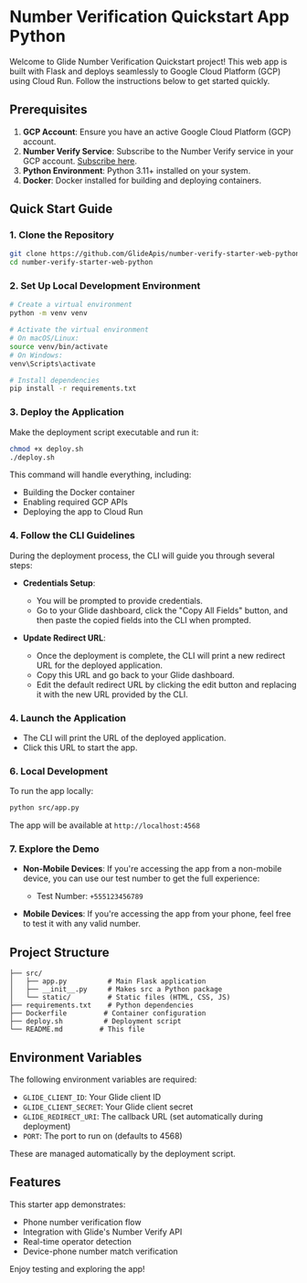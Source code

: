 # Number Verification Quickstart App Python

Welcome to Glide Number Verification Quickstart project! This web app is built with Flask and deploys seamlessly to Google Cloud Platform (GCP) using Cloud Run. Follow the instructions below to get started quickly.

## Prerequisites

1. **GCP Account**: Ensure you have an active Google Cloud Platform (GCP) account.
2. **Number Verify Service**: Subscribe to the Number Verify service in your GCP account. [Subscribe here](https://console.cloud.google.com/marketplace/product/opengatewayaggregation-public/number-verify).
3. **Python Environment**: Python 3.11+ installed on your system.
4. **Docker**: Docker installed for building and deploying containers.

## Quick Start Guide

### 1. Clone the Repository

```bash
git clone https://github.com/GlideApis/number-verify-starter-web-python.git
cd number-verify-starter-web-python
```

### 2. Set Up Local Development Environment

```bash
# Create a virtual environment
python -m venv venv

# Activate the virtual environment
# On macOS/Linux:
source venv/bin/activate
# On Windows:
venv\Scripts\activate

# Install dependencies
pip install -r requirements.txt
```

### 3. Deploy the Application

Make the deployment script executable and run it:

```bash
chmod +x deploy.sh
./deploy.sh
```

This command will handle everything, including:
- Building the Docker container
- Enabling required GCP APIs
- Deploying the app to Cloud Run

### 4. Follow the CLI Guidelines

During the deployment process, the CLI will guide you through several steps:

- **Credentials Setup**: 
  - You will be prompted to provide credentials. 
  - Go to your Glide dashboard, click the "Copy All Fields" button, and then paste the copied fields into the CLI when prompted.

- **Update Redirect URL**: 
  - Once the deployment is complete, the CLI will print a new redirect URL for the deployed application.
  - Copy this URL and go back to your Glide dashboard.
  - Edit the default redirect URL by clicking the edit button and replacing it with the new URL provided by the CLI.

### 4. Launch the Application

- The CLI will print the URL of the deployed application.
- Click this URL to start the app.

### 6. Local Development

To run the app locally:

```bash
python src/app.py
```

The app will be available at `http://localhost:4568`

### 7. Explore the Demo

- **Non-Mobile Devices**: If you're accessing the app from a non-mobile device, you can use our test number to get the full experience:
  - Test Number: `+555123456789`
 
- **Mobile Devices**: If you're accessing the app from your phone, feel free to test it with any valid number.

## Project Structure

```
├── src/
│   ├── app.py          # Main Flask application
│   ├── __init__.py     # Makes src a Python package
│   └── static/         # Static files (HTML, CSS, JS)
├── requirements.txt    # Python dependencies
├── Dockerfile         # Container configuration
├── deploy.sh          # Deployment script
└── README.md         # This file
```

## Environment Variables

The following environment variables are required:

- `GLIDE_CLIENT_ID`: Your Glide client ID
- `GLIDE_CLIENT_SECRET`: Your Glide client secret
- `GLIDE_REDIRECT_URI`: The callback URL (set automatically during deployment)
- `PORT`: The port to run on (defaults to 4568)

These are managed automatically by the deployment script.

## Features

This starter app demonstrates:
- Phone number verification flow
- Integration with Glide's Number Verify API
- Real-time operator detection
- Device-phone number match verification

Enjoy testing and exploring the app!
